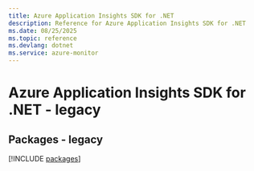 ```yaml
---
title: Azure Application Insights SDK for .NET
description: Reference for Azure Application Insights SDK for .NET
ms.date: 08/25/2025
ms.topic: reference
ms.devlang: dotnet
ms.service: azure-monitor
---
```

# Azure Application Insights SDK for .NET - legacy
## Packages - legacy
[!INCLUDE [packages](application-insights-index.md)]
